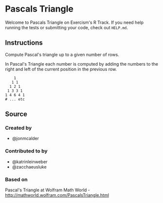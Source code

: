 # Pascals Triangle

Welcome to Pascals Triangle on Exercism's R Track.
If you need help running the tests or submitting your code, check out `HELP.md`.

## Instructions

Compute Pascal's triangle up to a given number of rows.

In Pascal's Triangle each number is computed by adding the numbers to
the right and left of the current position in the previous row.

```text
    1
   1 1
  1 2 1
 1 3 3 1
1 4 6 4 1
# ... etc
```

## Source

### Created by

- @jonmcalder

### Contributed to by

- @katrinleinweber
- @zacchaeusluke

### Based on

Pascal's Triangle at Wolfram Math World - http://mathworld.wolfram.com/PascalsTriangle.html